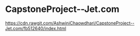 # CapstoneProject--Jet.com

https://cdn.rawgit.com/AshwiniChaowdhari/CapstoneProject--Jet.com/fb512640/index.html
